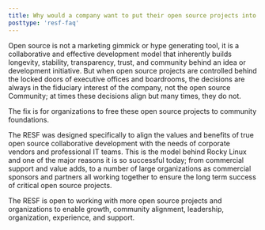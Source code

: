 ```yaml
---
title: Why would a company want to put their open source projects into the RESF?
posttype: 'resf-faq'
---
```


Open source is not a marketing gimmick or hype generating tool, it is a collaborative and effective development model that inherently builds longevity, stability, transparency, trust, and community behind an idea or development initiative. But when open source projects are controlled behind the locked doors of executive offices and boardrooms, the decisions are always in the fiduciary interest of the company, not the open source Community; at times these decisions align but many times, they do not.

The fix is for organizations to free these open source projects to community foundations. 

The RESF was designed specifically to align the values and benefits of true open source collaborative development with the needs of corporate vendors and professional IT teams. This is the model behind Rocky Linux and one of the major reasons it is so successful today; from commercial support and value adds, to a number of large organizations as commercial sponsors and partners all working together to ensure the long term success of critical open source projects.

The RESF is open to working with more open source projects and organizations to enable growth, community alignment, leadership, organization, experience, and support.